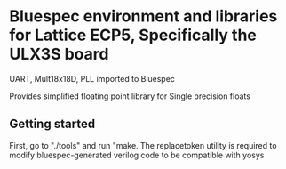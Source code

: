 # Bluespec environment and libraries for Lattice ECP5, Specifically the ULX3S board

UART, Mult18x18D, PLL imported to Bluespec

Provides simplified floating point library for Single precision floats

## Getting started

First, go to "./tools" and run "make.
The replacetoken utility is required to modify bluespec-generated verilog code to be compatible with yosys
